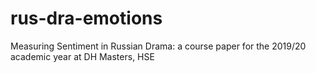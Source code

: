# rus-dra-emotions
Measuring Sentiment in Russian Drama: a course paper for the 2019/20 academic year at DH Masters, HSE
